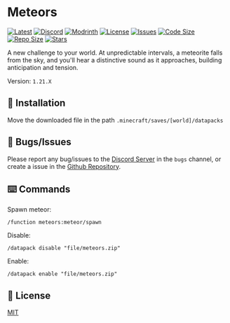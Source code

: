 # Meteors

[![Latest](https://img.shields.io/github/v/release/lullaby6/meteors-data-pack?color=blueviolet&logo=github)](https://github.com/lullaby6/meteors-data-pack/releases)
[![Discord](https://img.shields.io/discord/1327308441324097681?label=discord&color=blue&logo=discord)](https://discord.gg/5UdcDa5xNC)
[![Modrinth](https://img.shields.io/modrinth/dt/meteors-data-pack?label=modrinth&logo=modrinth)](https://modrinth.com/datapack/meteors)
[![License](https://img.shields.io/badge/license-mit-green)](https://github.com/lullaby6/meteors-data-pack/blob/main/LICENSE)
[![Issues](https://img.shields.io/github/issues/lullaby6/meteors-data-pack?color=orange&logo=github)](https://github.com/lullaby6/meteors-data-pack/issues)
[![Code Size](https://img.shields.io/github/languages/code-size/lullaby6/meteors-data-pack?color=purple&logoColor=white)](https://github.com/lullaby6/meteors-data-pack)
[![Repo Size](https://img.shields.io/github/repo-size/lullaby6/meteors-data-pack?logo=dropbox&color=red)](https://github.com/lullaby6/meteors-data-pack)
[![Stars](https://img.shields.io/github/stars/lullaby6/meteors-data-pack?logo=github&color=yellow)](https://github.com/lullaby6/meteors-data-pack/stargazers)

A new challenge to your world. At unpredictable intervals, a meteorite falls from the sky, and you'll hear a distinctive sound as it approaches, building anticipation and tension.

Version: `1.21.X`

## 📂 Installation

Move the downloaded file in the path `.minecraft/saves/[world]/datapacks`

## 👾 Bugs/Issues

Please report any bug/issues to the [Discord Server](https://discord.gg/5UdcDa5xNC) in the `bugs` channel, or create a issue in the [Github Repository](https://github.com/lullaby6/meteors-data-pack/issues).

## ⌨️ Commands

Spawn meteor:

```mcfunction
/function meteors:meteor/spawn
```

Disable:

```mcfunction
/datapack disable "file/meteors.zip"
```

Enable:

```mcfunction
/datapack enable "file/meteors.zip"
```

## 🪪 License

[MIT](https://github.com/lullaby6/meteors-data-pack/blob/main/LICENSE)